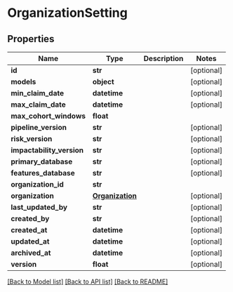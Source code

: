 # OrganizationSetting

## Properties
Name | Type | Description | Notes
------------ | ------------- | ------------- | -------------
**id** | **str** |  | [optional] 
**models** | **object** |  | [optional] 
**min_claim_date** | **datetime** |  | [optional] 
**max_claim_date** | **datetime** |  | [optional] 
**max_cohort_windows** | **float** |  | 
**pipeline_version** | **str** |  | [optional] 
**risk_version** | **str** |  | [optional] 
**impactability_version** | **str** |  | [optional] 
**primary_database** | **str** |  | [optional] 
**features_database** | **str** |  | [optional] 
**organization_id** | **str** |  | 
**organization** | [**Organization**](Organization.md) |  | [optional] 
**last_updated_by** | **str** |  | [optional] 
**created_by** | **str** |  | [optional] 
**created_at** | **datetime** |  | [optional] 
**updated_at** | **datetime** |  | [optional] 
**archived_at** | **datetime** |  | [optional] 
**version** | **float** |  | [optional] 

[[Back to Model list]](../README.md#documentation-for-models) [[Back to API list]](../README.md#documentation-for-api-endpoints) [[Back to README]](../README.md)

